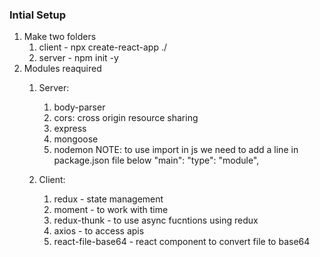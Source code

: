 ### Intial Setup

1. Make two folders
   1. client - npx create-react-app ./
   2. server - npm init -y
2. Modules reaquired
   1. Server: 
      1. body-parser
      2. cors: cross origin resource sharing
      3. express
      4. mongoose
      5. nodemon
   NOTE: to use import in js we need to add a line in package.json file below "main": "type": "module",

   2. Client:
      1. redux - state management
      2. moment - to work with time
      3. redux-thunk - to use async fucntions using redux
      4. axios - to access apis
      5. react-file-base64 - react component to convert file to base64